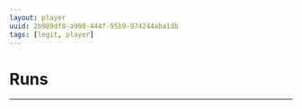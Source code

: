 ```yaml
---
layout: player
uuid: 2b989df8-a900-444f-95b9-974244aba1db
tags: [legit, player]
---
```


# Runs
---
